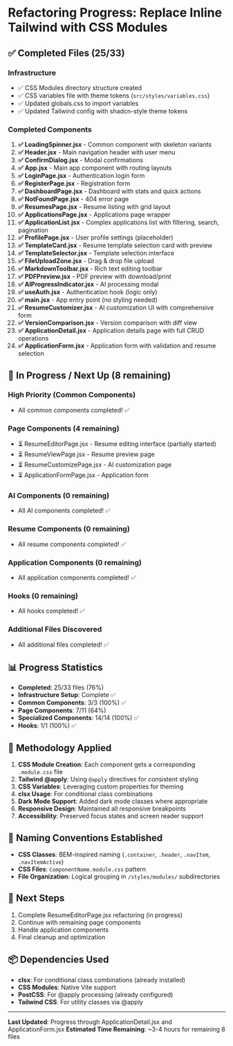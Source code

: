 # Refactoring Progress: Replace Inline Tailwind with CSS Modules

## ✅ Completed Files (25/33)

### Infrastructure
- ✅ CSS Modules directory structure created
- ✅ CSS variables file with theme tokens (`src/styles/variables.css`)
- ✅ Updated globals.css to import variables
- ✅ Updated Tailwind config with shadcn-style theme tokens

### Completed Components
1. **✅ LoadingSpinner.jsx** - Common component with skeleton variants
2. **✅ Header.jsx** - Main navigation header with user menu
3. **✅ ConfirmDialog.jsx** - Modal confirmations
4. **✅ App.jsx** - Main app component with routing layouts
5. **✅ LoginPage.jsx** - Authentication login form
6. **✅ RegisterPage.jsx** - Registration form
7. **✅ DashboardPage.jsx** - Dashboard with stats and quick actions
8. **✅ NotFoundPage.jsx** - 404 error page
9. **✅ ResumesPage.jsx** - Resume listing with grid layout
10. **✅ ApplicationsPage.jsx** - Applications page wrapper
11. **✅ ApplicationList.jsx** - Complex applications list with filtering, search, pagination
12. **✅ ProfilePage.jsx** - User profile settings (placeholder)
13. **✅ TemplateCard.jsx** - Resume template selection card with preview
14. **✅ TemplateSelector.jsx** - Template selection interface
15. **✅ FileUploadZone.jsx** - Drag & drop file upload
16. **✅ MarkdownToolbar.jsx** - Rich text editing toolbar
17. **✅ PDFPreview.jsx** - PDF preview with download/print
18. **✅ AIProgressIndicator.jsx** - AI processing modal
19. **✅ useAuth.jsx** - Authentication hook (logic only)
20. **✅ main.jsx** - App entry point (no styling needed)
21. **✅ ResumeCustomizer.jsx** - AI customization UI with comprehensive form
22. **✅ VersionComparison.jsx** - Version comparison with diff view
23. **✅ ApplicationDetail.jsx** - Application details page with full CRUD operations
24. **✅ ApplicationForm.jsx** - Application form with validation and resume selection

## 🔄 In Progress / Next Up (8 remaining)

### High Priority (Common Components)
- All common components completed! ✅

### Page Components (4 remaining)
- ⏳ ResumeEditorPage.jsx - Resume editing interface (partially started)
- ⏳ ResumeViewPage.jsx - Resume preview page
- ⏳ ResumeCustomizePage.jsx - AI customization page
- ⏳ ApplicationFormPage.jsx - Application form

### AI Components (0 remaining)
- All AI components completed! ✅

### Resume Components (0 remaining)  
- All resume components completed! ✅

### Application Components (0 remaining)
- All application components completed! ✅

### Hooks (0 remaining)
- All hooks completed! ✅

### Additional Files Discovered
- All additional files completed! ✅

## 📊 Progress Statistics

- **Completed**: 25/33 files (76%)
- **Infrastructure Setup**: Complete ✅
- **Common Components**: 3/3 (100%) ✅
- **Page Components**: 7/11 (64%)
- **Specialized Components**: 14/14 (100%) ✅
- **Hooks**: 1/1 (100%) ✅

## 🎯 Methodology Applied

1. **CSS Module Creation**: Each component gets a corresponding `.module.css` file
2. **Tailwind @apply**: Using `@apply` directives for consistent styling
3. **CSS Variables**: Leveraging custom properties for theming
4. **clsx Usage**: For conditional class combinations
5. **Dark Mode Support**: Added dark mode classes where appropriate
6. **Responsive Design**: Maintained all responsive breakpoints
7. **Accessibility**: Preserved focus states and screen reader support

## 📝 Naming Conventions Established

- **CSS Classes**: BEM-inspired naming (`.container`, `.header`, `.navItem`, `.navItemActive`)
- **CSS Files**: `ComponentName.module.css` pattern
- **File Organization**: Logical grouping in `/styles/modules/` subdirectories

## 🔄 Next Steps

1. Complete ResumeEditorPage.jsx refactoring (in progress)
2. Continue with remaining page components
3. Handle application components
4. Final cleanup and optimization

## 📦 Dependencies Used

- **clsx**: For conditional class combinations (already installed)
- **CSS Modules**: Native Vite support
- **PostCSS**: For @apply processing (already configured)
- **Tailwind CSS**: For utility classes via @apply

---
**Last Updated**: Progress through ApplicationDetail.jsx and ApplicationForm.jsx
**Estimated Time Remaining**: ~3-4 hours for remaining 8 files

